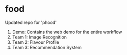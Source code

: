 # food

Updated repo for 'phood'

1. Demo: Contains the web demo for the entire workflow
2. Team 1: Image Recognition 
3. Team 2: Flavour Profile
4. Team 3: Recommendation System

